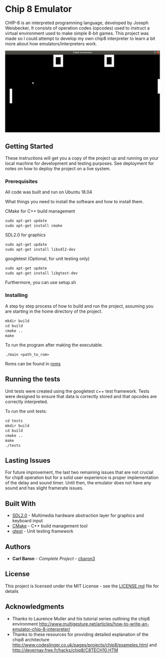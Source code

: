 # Chip 8 Emulator

CHIP-8 is an interpreted programming language, developed by Joseph Weisbecker, It consists of operation codes (opcodes) used to instruct a virtual environment used to make simple 8-bit games. This project was made so I could attempt to develop my own chip8 interpreter to learn a bit more about how emulators/interpreters work.

![](example.gif)

## Getting Started

These instructions will get you a copy of the project up and running on your local machine for development and testing purposes. See deployment for notes on how to deploy the project on a live system.

### Prerequisites

All code was built and run on Ubuntu 18.04

What things you need to install the software and how to install them.

CMake for C++ build management
```
sudo apt-get update
sudo apt-get install cmake
```

SDL2.0 for graphics
```
sudo apt-get update
sudo apt-get install libsdl2-dev
```

googletest (Optional, for unit testing only)
```
sudo apt-get update
sudo apt-get install libgtest-dev
```

Furthermore, you can use setup.sh

### Installing

A step by step process of how to build and run the project, assuming you are starting in the home directory of the project.

```
mkdir build
cd build
cmake ..
make
```

To run the program after making the executable.

```
./main <path_to_rom>
```

Roms can be found in [roms](roms/)

## Running the tests

Unit tests were created using the googletest c++ test framework. Tests were designed to ensure that data is correctly stored
and that opcodes are correctly interpreted. 

To run the unit tests: 

```
cd tests
mkdir build
cd build
cmake ..
make
./tests
```
## Lasting Issues

For future improvement, the last two remaining issues that are not crucial for chip8 operation but for a solid user experience is proper implementation of the delay and sound timer. Until then, the emulator does not have any sound and has slight framerate issues. 

## Built With

* [SDL2.0](https://www.libsdl.org/) - Multimedia hardware abstraction layer for graphics and keyboard input
* [CMake](https://cmake.org/) - C++ build management tool
* [gtest](https://github.com/google/googletest) - Unit testing framework

## Authors

* **Carl Baron** - *Complete Project* - [cbaron3](https://github.com/cbaron3)

## License

This project is licensed under the MIT License - see the [LICENSE.md](LICENSE.md) file for details

## Acknowledgments

* Thanks to Laurence Muller and his tutorial series outlining the chip8 environment http://www.multigesture.net/articles/how-to-write-an-emulator-chip-8-interpreter/
* Thanks to these resources for providing detailed explanation of the chip8 architecture http://www.codeslinger.co.uk/pages/projects/chip8/examples.html and http://devernay.free.fr/hacks/chip8/C8TECH10.HTM
